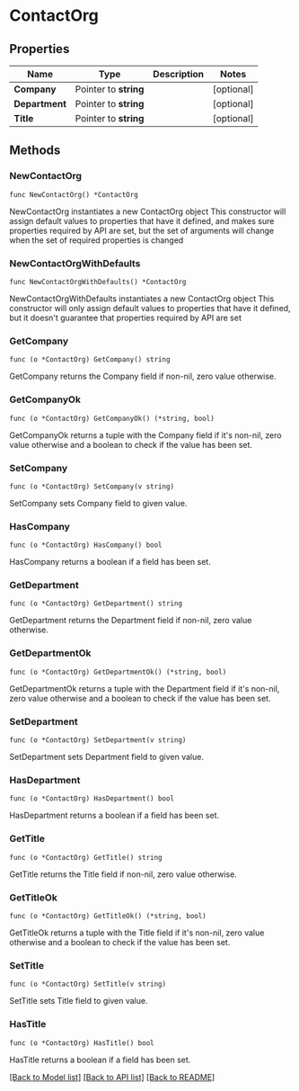 # ContactOrg

## Properties

Name | Type | Description | Notes
------------ | ------------- | ------------- | -------------
**Company** | Pointer to **string** |  | [optional] 
**Department** | Pointer to **string** |  | [optional] 
**Title** | Pointer to **string** |  | [optional] 

## Methods

### NewContactOrg

`func NewContactOrg() *ContactOrg`

NewContactOrg instantiates a new ContactOrg object
This constructor will assign default values to properties that have it defined,
and makes sure properties required by API are set, but the set of arguments
will change when the set of required properties is changed

### NewContactOrgWithDefaults

`func NewContactOrgWithDefaults() *ContactOrg`

NewContactOrgWithDefaults instantiates a new ContactOrg object
This constructor will only assign default values to properties that have it defined,
but it doesn't guarantee that properties required by API are set

### GetCompany

`func (o *ContactOrg) GetCompany() string`

GetCompany returns the Company field if non-nil, zero value otherwise.

### GetCompanyOk

`func (o *ContactOrg) GetCompanyOk() (*string, bool)`

GetCompanyOk returns a tuple with the Company field if it's non-nil, zero value otherwise
and a boolean to check if the value has been set.

### SetCompany

`func (o *ContactOrg) SetCompany(v string)`

SetCompany sets Company field to given value.

### HasCompany

`func (o *ContactOrg) HasCompany() bool`

HasCompany returns a boolean if a field has been set.

### GetDepartment

`func (o *ContactOrg) GetDepartment() string`

GetDepartment returns the Department field if non-nil, zero value otherwise.

### GetDepartmentOk

`func (o *ContactOrg) GetDepartmentOk() (*string, bool)`

GetDepartmentOk returns a tuple with the Department field if it's non-nil, zero value otherwise
and a boolean to check if the value has been set.

### SetDepartment

`func (o *ContactOrg) SetDepartment(v string)`

SetDepartment sets Department field to given value.

### HasDepartment

`func (o *ContactOrg) HasDepartment() bool`

HasDepartment returns a boolean if a field has been set.

### GetTitle

`func (o *ContactOrg) GetTitle() string`

GetTitle returns the Title field if non-nil, zero value otherwise.

### GetTitleOk

`func (o *ContactOrg) GetTitleOk() (*string, bool)`

GetTitleOk returns a tuple with the Title field if it's non-nil, zero value otherwise
and a boolean to check if the value has been set.

### SetTitle

`func (o *ContactOrg) SetTitle(v string)`

SetTitle sets Title field to given value.

### HasTitle

`func (o *ContactOrg) HasTitle() bool`

HasTitle returns a boolean if a field has been set.


[[Back to Model list]](../README.md#documentation-for-models) [[Back to API list]](../README.md#documentation-for-api-endpoints) [[Back to README]](../README.md)


